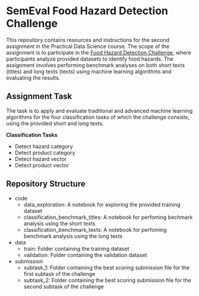 # SemEval Food Hazard Detection Challenge

This repository contains resources and instructions for the second assignment in the Practical Data Science course. The scope of the assignment is to participate in the [Food Hazard Detection Challenge](https://food-hazard-detection-semeval-2025.github.io/ "link"), where participants analyze provided datasets to identify food hazards. The assignment involves performing benchmark analyses on both short texts (titles) and long texts (texts) using machine learning algorithms and evaluating the results.


## Assignment Task

The task is to apply and evaluate traditional and advanced machine learning algorithms for the four classification tasks of which the challenge consists, using the provided short and long texts.

**Classification Tasks**
- Detect hazard category
- Detect product category
- Detect hazard vector
- Detect product vector

## Repository Structure

- code
    - data_exploration: A notebook for exploring the provided training dataset
    - classification_benchmark_titles: A notebook for perfoming bechmark analysis using the short texts
    - classification_benchmark_texts: A notebook for perfoming benchmark analysis using the long texts
- data
    - train: Folder containing the training dataset
    - validation: Folder containing the validation dataset
- submission
    - subtask_1: Folder containing the best scoring submission file for the first subtask of the challenge
    - subtask_2: Folder containing the best scoring submission file for the second subtask of the challenge
